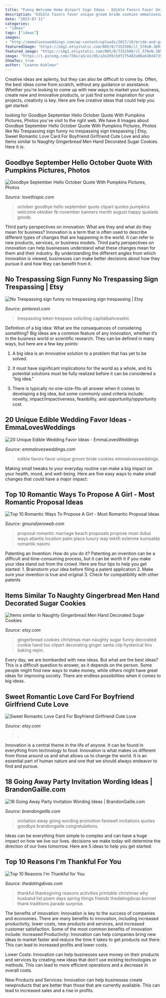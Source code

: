 ```yaml
---
title: "Funny Welcome Home Airport Sign Ideas - Edible Favors Favor Unique Groom Bride Cookies Emmalovesweddings"
description: "Edible favors favor unique groom bride cookies emmalovesweddings"
date: "2023-07-11"
categories:
- "ideas"
tags: ["ideas"]
images:
- "http://emmalovesweddings.com/wp-content/uploads/2017/10/bride-and-groom-cookies-edible-wedding-favors.jpg"
featuredImage: "https://img1.etsystatic.com/005/0/7352506/il_570xN.389368373_98vh.jpg"
featured_image: "https://img1.etsystatic.com/005/0/7352506/il_570xN.389368373_98vh.jpg"
image: "https://i.pinimg.com/736x/a3/e2/05/a3e205c5df275483a86a638d4739f4f7.jpg"
ShowToc: true
author: "Leanne Kuhlman"
---
```



Creative ideas are aplenty, but they can also be difficult to come by. Often, the best ideas come from scratch, without any guidance or assistance. Whether you're looking to come up with new ways to market your business, create new and innovative products, or just find some inspiration for your projects, creativity is key. Here are five creative ideas that could help you get started: 

	

		
looking for Goodbye September Hello October Quote With Pumpkins Pictures, Photos you've visit to the right web. We have 8 Images about Goodbye September Hello October Quote With Pumpkins Pictures, Photos like No Trespassing sign funny no trespassing sign trespassing | Etsy, Sweet Romantic Love Card For Boyfriend Girlfriend Cute Love and also Items similar to Naughty Gingerbread Men Hand Decorated Sugar Cookies. Here it is:
		
    
## Goodbye September Hello October Quote With Pumpkins Pictures, Photos

<img loading=lazy src="http://www.lovethispic.com/uploaded_images/281890-Goodbye-September-Hello-October-Quote-With-Pumpkins.jpg" onerror="this.onerror=null;this.src='https://tse3.mm.bing.net/th?id=OIP.twv_-dTGA_LtUmikA2YTaAHaHZ&amp;pid=15.1';" alt="Goodbye September Hello October Quote With Pumpkins Pictures, Photos">

_Source: lovethispic.com_

>october goodbye hello september quote clipart quotes pumpkins welcome oktober fb november banners month august happy qualads goode. 

	

Third party perspectives on innovation: What are they and what do they mean for business?
Innovation is a term that is often used to describe different types of changes that are happening in the world. It can refer to new products, services, or business models. Third party perspectives on innovation can help businesses understand what these changes mean for them and their industry. By understanding the different angles from which innovation is viewed, businesses can make better decisions about how they pursue it and how they can benefit from it.

    
## No Trespassing Sign Funny No Trespassing Sign Trespassing | Etsy

<img loading=lazy src="https://i.pinimg.com/736x/a3/e2/05/a3e205c5df275483a86a638d4739f4f7.jpg" onerror="this.onerror=null;this.src='https://tse3.mm.bing.net/th?id=OIP.DarVviwFYXpcj5drR9JsXwHaJ3&amp;pid=15.1';" alt="No Trespassing sign funny no trespassing sign trespassing | Etsy">

_Source: pinterest.com_

>trespassing teken trespass soliciting capitalbahcesehir. 

	

Definition of a big idea: What are the consequences of considering something?
Big ideas are a common feature of any innovation, whether it’s in the business world or scientific research. They can be defined in many ways, but here are a few key points:
1. A big idea is an innovative solution to a problem that has yet to be solved.

2. It must have significant implications for the world as a whole, and its potential solutions must be fully realized before it can be considered a "big idea."

3. There is typically no one-size-fits-all answer when it comes to developing a big idea, but some commonly used criteria include: novelty, impact/impactiveness, feasibility, and opportunity/opportunity cost. 

    
## 20 Unique Edible Wedding Favor Ideas - EmmaLovesWeddings

<img loading=lazy src="http://emmalovesweddings.com/wp-content/uploads/2017/10/bride-and-groom-cookies-edible-wedding-favors.jpg" onerror="this.onerror=null;this.src='https://tse4.mm.bing.net/th?id=OIP.VLg_5BjBJNTCGey0NPkEHgHaLH&amp;pid=15.1';" alt="20 Unique Edible Wedding Favor Ideas - EmmaLovesWeddings">

_Source: emmalovesweddings.com_

>edible favors favor unique groom bride cookies emmalovesweddings. 

	

Making small tweaks to your everyday routine can make a big impact on your health, mood, and well-being. Here are five easy ways to make small changes that could have a major impact: 

    
## Top 10 Romantic Ways To Propose A Girl - Most Romantic Proposal Ideas

<img loading=lazy src="https://www.groundzeroweb.com/wp-content/uploads/2017/03/Romantic-Ways-To-Propose.jpg" onerror="this.onerror=null;this.src='https://tse1.mm.bing.net/th?id=OIP.J9opl16WeTmot4hHp_DcwwHaD3&amp;pid=15.1';" alt="Top 10 Romantic Ways To Propose A Girl - Most Romantic Proposal Ideas">

_Source: groundzeroweb.com_

>proposal romantic marriage beach proposals propose most dubai ways atlantis location palm place luxury way teklifi evlenme kumsalda romantik nasimi. 

	

Patenting an Invention: How do you do it?
Patenting an invention can be a difficult and time-consuming process, but it can be worth it if you make your idea stand out from the crowd. Here are four tips to help you get started: 1. Brainstorm your idea before filing a patent application 
2. Make sure your invention is true and original 
3. Check for compatibility with other patents 

    
## Items Similar To Naughty Gingerbread Men Hand Decorated Sugar Cookies

<img loading=lazy src="https://img1.etsystatic.com/005/0/7352506/il_570xN.389368373_98vh.jpg" onerror="this.onerror=null;this.src='https://tse4.mm.bing.net/th?id=OIP.gzDucY7ZeqiuSHyOwN1mpgHaFX&amp;pid=15.1';" alt="Items similar to Naughty Gingerbread Men Hand Decorated Sugar Cookies">

_Source: etsy.com_

>gingerbread cookies christmas man naughty sugar funny decorated cookie hand too clipart decorating ginger santa clip hysterical tins baking repin. 

	

Every day, we are bombarded with new ideas. But what are the best ideas? This is a difficult question to answer, as it depends on the person. Some people might find new ways to make money, while others might have great ideas for improving society. There are endless possibilities when it comes to big ideas.

    
## Sweet Romantic Love Card For Boyfriend Girlfriend Cute Love

<img loading=lazy src="https://img1.etsystatic.com/177/1/11423981/il_570xN.1208521113_2so3.jpg" onerror="this.onerror=null;this.src='https://tse3.mm.bing.net/th?id=OIP.R43UiV6BRTR5LwV_EJvKiAHaHa&amp;pid=15.1';" alt="Sweet Romantic Love Card For Boyfriend Girlfriend Cute Love">

_Source: etsy.com_

>. 

	

Innovation is a central theme in the life of anyone. It can be found in everything from technology to food. Innovation is what makes us different from those around us and what allows us to change the world. It is an essential part of human nature and one that we should always endeavor to find and pursue.

    
## 18 Going Away Party Invitation Wording Ideas | BrandonGaille.com

<img loading=lazy src="http://brandongaille.com/wp-content/uploads/2014/10/18-Going-Away-Party-Invitation-Wording-Ideas.jpg" onerror="this.onerror=null;this.src='https://tse4.mm.bing.net/th?id=OIP.je2uSCas0j-p-28YUUOlZQHaE8&amp;pid=15.1';" alt="18 Going Away Party Invitation Wording Ideas | BrandonGaille.com">

_Source: brandongaille.com_

>invitation away going wording promotion farewell invitations quotes goodbye brandongaille congratulations. 

	

Ideas can be everything from simple to complex and can have a huge impact on how we live our lives. decisions we make today will determine the direction of our lives tomorrow. Here are 5 ideas to help you get started:

    
## Top 10 Reasons I&#039;m Thankful For You

<img loading=lazy src="http://cf.thedatingdivas.com/wp-content/uploads/2013/09/Julie-LOTR-Thankful-Pinterest.jpg" onerror="this.onerror=null;this.src='https://tse1.mm.bing.net/th?id=OIP.WIcAgGaD_jcQJOHVF3LkJgHaLH&amp;pid=15.1';" alt="Top 10 Reasons I&#039;m Thankful for You">

_Source: thedatingdivas.com_

>thankful thanksgiving reasons activities printable christmas why husband list poem days spring things friends thedatingdivas bonnet thank traditions parade surprise. 

	

The benefits of innovation:
Innovation is key to the success of companies and economies. There are many benefits to innovation, including increased productivity, lower costs, new products and services, and increased customer satisfaction. Some of the most common benefits of innovation include: 
Increased Productivity: Innovation can help companies bring new ideas to market faster and reduce the time it takes to get products out there. This can lead to increased profits and lower costs. 

Lower Costs: Innovation can help businesses save money on their products and services by creating new ideas that don’t use existing technologies or methods. This can lead to more efficient operations and a decrease in overall costs. 

New Products and Services: Innovation can help businesses create newproducts that are better than those that are currently available. This can lead to increased sales and a rise in profits.


